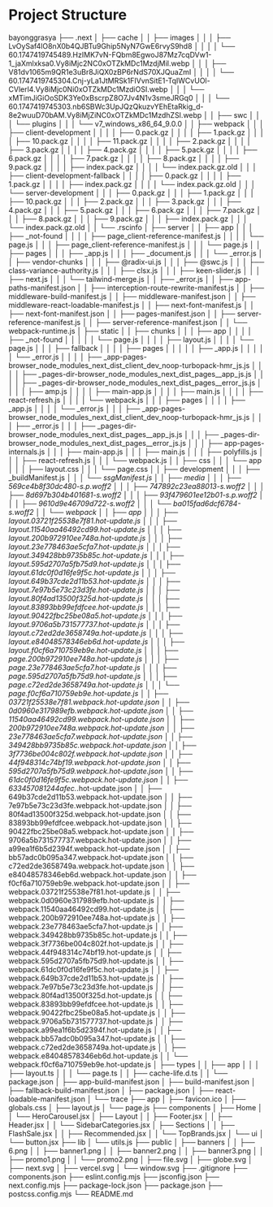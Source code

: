 # Project Structure

bayonggrasya
├── .next
│   ├── cache
│   │   ├── images
│   │   │   ├── LvOySaf4lO8nX0b4QJBTu9Ghip5NyN7GwE6rvyS9hd8
│   │   │   │   └── 60.1747419745489.HzIMK7vN-FQbm8EgwoJ87Mz7cqDVw1-1_jaXmlxksa0.Vy8iMjc2NC0xOTZkMDc1MzdjMiI.webp
│   │   │   ├── V81dv1065m9QR1e3uBr8JiQX0zBP6rNdS70XJQuaZmI
│   │   │   │   └── 60.1747419745304.Cnj-yLa1JtMRSk1FIVvnSitE1-TqIWCvUOl-CVlerl4.Vy8iMjc0Ni0xOTZkMDc1MzdiOSI.webp
│   │   │   └── xMTimJiGiOoSDK3Ye0xBscrpZ8O7Jv4N1v3smeJRGq0
│   │   │       └── 60.1747419745303.nb6SBWc3UpJQzQkuzvYEhEtaRkig_d-8e2wuuD70bAM.Vy8iMjZiNC0xOTZkMDc1MzdhZSI.webp
│   │   ├── swc
│   │   │   └── plugins
│   │   │       └── v7_windows_x86_64_9.0.0
│   │   ├── webpack
│   │   │   ├── client-development
│   │   │   │   ├── 0.pack.gz
│   │   │   │   ├── 1.pack.gz
│   │   │   │   ├── 10.pack.gz
│   │   │   │   ├── 11.pack.gz
│   │   │   │   ├── 2.pack.gz
│   │   │   │   ├── 3.pack.gz
│   │   │   │   ├── 4.pack.gz
│   │   │   │   ├── 5.pack.gz
│   │   │   │   ├── 6.pack.gz
│   │   │   │   ├── 7.pack.gz
│   │   │   │   ├── 8.pack.gz
│   │   │   │   ├── 9.pack.gz
│   │   │   │   ├── index.pack.gz
│   │   │   │   └── index.pack.gz.old
│   │   │   ├── client-development-fallback
│   │   │   │   ├── 0.pack.gz
│   │   │   │   ├── 1.pack.gz
│   │   │   │   ├── index.pack.gz
│   │   │   │   └── index.pack.gz.old
│   │   │   └── server-development
│   │   │       ├── 0.pack.gz
│   │   │       ├── 1.pack.gz
│   │   │       ├── 10.pack.gz
│   │   │       ├── 2.pack.gz
│   │   │       ├── 3.pack.gz
│   │   │       ├── 4.pack.gz
│   │   │       ├── 5.pack.gz
│   │   │       ├── 6.pack.gz
│   │   │       ├── 7.pack.gz
│   │   │       ├── 8.pack.gz
│   │   │       ├── 9.pack.gz
│   │   │       ├── index.pack.gz
│   │   │       └── index.pack.gz.old
│   │   └── .rscinfo
│   ├── server
│   │   ├── app
│   │   │   ├── _not-found
│   │   │   │   ├── page_client-reference-manifest.js
│   │   │   │   └── page.js
│   │   │   ├── page_client-reference-manifest.js
│   │   │   └── page.js
│   │   ├── pages
│   │   │   ├── _app.js
│   │   │   ├── _document.js
│   │   │   └── _error.js
│   │   ├── vendor-chunks
│   │   │   ├── @radix-ui.js
│   │   │   ├── @swc.js
│   │   │   ├── class-variance-authority.js
│   │   │   ├── clsx.js
│   │   │   ├── keen-slider.js
│   │   │   ├── next.js
│   │   │   └── tailwind-merge.js
│   │   ├── _error.js
│   │   ├── app-paths-manifest.json
│   │   ├── interception-route-rewrite-manifest.js
│   │   ├── middleware-build-manifest.js
│   │   ├── middleware-manifest.json
│   │   ├── middleware-react-loadable-manifest.js
│   │   ├── next-font-manifest.js
│   │   ├── next-font-manifest.json
│   │   ├── pages-manifest.json
│   │   ├── server-reference-manifest.js
│   │   ├── server-reference-manifest.json
│   │   └── webpack-runtime.js
│   ├── static
│   │   ├── chunks
│   │   │   ├── app
│   │   │   │   ├── _not-found
│   │   │   │   │   └── page.js
│   │   │   │   ├── layout.js
│   │   │   │   └── page.js
│   │   │   ├── fallback
│   │   │   │   ├── pages
│   │   │   │   │   ├── _app.js
│   │   │   │   │   └── _error.js
│   │   │   │   ├── _app-pages-browser_node_modules_next_dist_client_dev_noop-turbopack-hmr_js.js
│   │   │   │   ├── _pages-dir-browser_node_modules_next_dist_pages__app_js.js
│   │   │   │   ├── _pages-dir-browser_node_modules_next_dist_pages__error_js.js
│   │   │   │   ├── amp.js
│   │   │   │   ├── main-app.js
│   │   │   │   ├── main.js
│   │   │   │   ├── react-refresh.js
│   │   │   │   └── webpack.js
│   │   │   ├── pages
│   │   │   │   ├── _app.js
│   │   │   │   └── _error.js
│   │   │   ├── _app-pages-browser_node_modules_next_dist_client_dev_noop-turbopack-hmr_js.js
│   │   │   ├── _error.js
│   │   │   ├── _pages-dir-browser_node_modules_next_dist_pages__app_js.js
│   │   │   ├── _pages-dir-browser_node_modules_next_dist_pages__error_js.js
│   │   │   ├── app-pages-internals.js
│   │   │   ├── main-app.js
│   │   │   ├── main.js
│   │   │   ├── polyfills.js
│   │   │   ├── react-refresh.js
│   │   │   └── webpack.js
│   │   ├── css
│   │   │   └── app
│   │   │       ├── layout.css
│   │   │       └── page.css
│   │   ├── development
│   │   │   ├── _buildManifest.js
│   │   │   └── _ssgManifest.js
│   │   ├── media
│   │   │   ├── 569ce4b8f30dc480-s.p.woff2
│   │   │   ├── 747892c23ea88013-s.woff2
│   │   │   ├── 8d697b304b401681-s.woff2
│   │   │   ├── 93f479601ee12b01-s.p.woff2
│   │   │   ├── 9610d9e46709d722-s.woff2
│   │   │   └── ba015fad6dcf6784-s.woff2
│   │   └── webpack
│   │       ├── app
│   │       │   ├── layout.03721f25538e7f81.hot-update.js
│   │       │   ├── layout.11540aa46492cd99.hot-update.js
│   │       │   ├── layout.200b972910ee748a.hot-update.js
│   │       │   ├── layout.23e778463ae5cfa7.hot-update.js
│   │       │   ├── layout.349428bb9735b85c.hot-update.js
│   │       │   ├── layout.595d2707a5fb75d9.hot-update.js
│   │       │   ├── layout.61dc0f0d16fe9f5c.hot-update.js
│   │       │   ├── layout.649b37cde2d11b53.hot-update.js
│   │       │   ├── layout.7e97b5e73c23d3fe.hot-update.js
│   │       │   ├── layout.80f4ad13500f325d.hot-update.js
│   │       │   ├── layout.83893bb99efdfcee.hot-update.js
│   │       │   ├── layout.90422fbc25be08a5.hot-update.js
│   │       │   ├── layout.9706a5b731577737.hot-update.js
│   │       │   ├── layout.c72ed2de3658749a.hot-update.js
│   │       │   ├── layout.e84048578346eb6d.hot-update.js
│   │       │   ├── layout.f0cf6a710759eb9e.hot-update.js
│   │       │   ├── page.200b972910ee748a.hot-update.js
│   │       │   ├── page.23e778463ae5cfa7.hot-update.js
│   │       │   ├── page.595d2707a5fb75d9.hot-update.js
│   │       │   ├── page.c72ed2de3658749a.hot-update.js
│   │       │   └── page.f0cf6a710759eb9e.hot-update.js
│   │       ├── 03721f25538e7f81.webpack.hot-update.json
│   │       ├── 0d0960e317989efb.webpack.hot-update.json
│   │       ├── 11540aa46492cd99.webpack.hot-update.json
│   │       ├── 200b972910ee748a.webpack.hot-update.json
│   │       ├── 23e778463ae5cfa7.webpack.hot-update.json
│   │       ├── 349428bb9735b85c.webpack.hot-update.json
│   │       ├── 3f7736be004c802f.webpack.hot-update.json
│   │       ├── 44f948314c74bf19.webpack.hot-update.json
│   │       ├── 595d2707a5fb75d9.webpack.hot-update.json
│   │       ├── 61dc0f0d16fe9f5c.webpack.hot-update.json
│   │       ├── 633457081244afec._.hot-update.json
│   │       ├── 649b37cde2d11b53.webpack.hot-update.json
│   │       ├── 7e97b5e73c23d3fe.webpack.hot-update.json
│   │       ├── 80f4ad13500f325d.webpack.hot-update.json
│   │       ├── 83893bb99efdfcee.webpack.hot-update.json
│   │       ├── 90422fbc25be08a5.webpack.hot-update.json
│   │       ├── 9706a5b731577737.webpack.hot-update.json
│   │       ├── a99ea1f6b5d2394f.webpack.hot-update.json
│   │       ├── bb57adc0b095a347.webpack.hot-update.json
│   │       ├── c72ed2de3658749a.webpack.hot-update.json
│   │       ├── e84048578346eb6d.webpack.hot-update.json
│   │       ├── f0cf6a710759eb9e.webpack.hot-update.json
│   │       ├── webpack.03721f25538e7f81.hot-update.js
│   │       ├── webpack.0d0960e317989efb.hot-update.js
│   │       ├── webpack.11540aa46492cd99.hot-update.js
│   │       ├── webpack.200b972910ee748a.hot-update.js
│   │       ├── webpack.23e778463ae5cfa7.hot-update.js
│   │       ├── webpack.349428bb9735b85c.hot-update.js
│   │       ├── webpack.3f7736be004c802f.hot-update.js
│   │       ├── webpack.44f948314c74bf19.hot-update.js
│   │       ├── webpack.595d2707a5fb75d9.hot-update.js
│   │       ├── webpack.61dc0f0d16fe9f5c.hot-update.js
│   │       ├── webpack.649b37cde2d11b53.hot-update.js
│   │       ├── webpack.7e97b5e73c23d3fe.hot-update.js
│   │       ├── webpack.80f4ad13500f325d.hot-update.js
│   │       ├── webpack.83893bb99efdfcee.hot-update.js
│   │       ├── webpack.90422fbc25be08a5.hot-update.js
│   │       ├── webpack.9706a5b731577737.hot-update.js
│   │       ├── webpack.a99ea1f6b5d2394f.hot-update.js
│   │       ├── webpack.bb57adc0b095a347.hot-update.js
│   │       ├── webpack.c72ed2de3658749a.hot-update.js
│   │       ├── webpack.e84048578346eb6d.hot-update.js
│   │       └── webpack.f0cf6a710759eb9e.hot-update.js
│   ├── types
│   │   ├── app
│   │   │   ├── layout.ts
│   │   │   └── page.ts
│   │   ├── cache-life.d.ts
│   │   └── package.json
│   ├── app-build-manifest.json
│   ├── build-manifest.json
│   ├── fallback-build-manifest.json
│   ├── package.json
│   ├── react-loadable-manifest.json
│   └── trace
├── app
│   ├── favicon.ico
│   ├── globals.css
│   ├── layout.js
│   └── page.js
├── components
│   ├── Home
│   │   └── HeroCarousel.jsx
│   ├── Layout
│   │   ├── Footer.jsx
│   │   ├── Header.jsx
│   │   └── SidebarCategories.jsx
│   ├── Sections
│   │   ├── FlashSale.jsx
│   │   ├── Recommended.jsx
│   │   └── TopBrands.jsx
│   └── ui
│       └── button.jsx
├── lib
│   └── utils.js
├── public
│   ├── banners
│   │   ├── 6.png
│   │   ├── banner1.png
│   │   ├── banner2.png
│   │   ├── banner3.png
│   │   ├── promo1.png
│   │   └── promo2.png
│   ├── file.svg
│   ├── globe.svg
│   ├── next.svg
│   ├── vercel.svg
│   └── window.svg
├── .gitignore
├── components.json
├── eslint.config.mjs
├── jsconfig.json
├── next.config.mjs
├── package-lock.json
├── package.json
├── postcss.config.mjs
└── README.md
